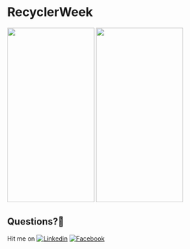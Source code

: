 # RecyclerWeek

<img src="https://user-images.githubusercontent.com/7110339/54258549-0d1c6b80-4574-11e9-85b7-0f2ada7d3074.jpg" width="200" height="400">  
<img src="https://user-images.githubusercontent.com/7110339/54258551-0d1c6b80-4574-11e9-9a5e-17a564e28a43.jpg" width="200" height="400">  

## Questions?🤔
Hit me on [![Linkedin](https://img.shields.io/badge/Linkedin-Emre%20Karataş-blue.svg)](https://www.linkedin.com/in/emre-karata%C5%9F-062b26a9/)  [![Facebook](https://img.shields.io/badge/Facebook-Emre%20Karataş-blue.svg)](https://www.facebook.com/emre.karatas.311)


